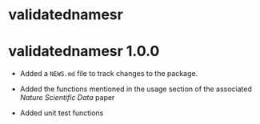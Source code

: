 # validatednamesr

# validatednamesr 1.0.0

* Added a `NEWS.md` file to track changes to the package.

* Added the functions mentioned in the usage section of the associated *Nature Scientific Data* paper 

* Added unit test functions